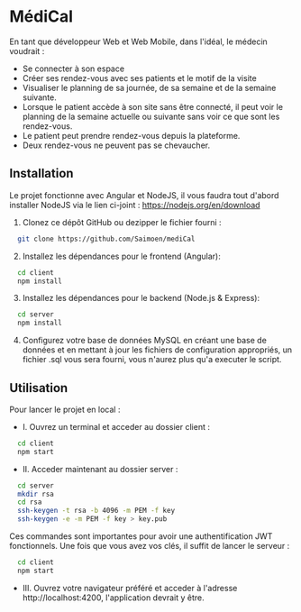 
# MédiCal

En tant que développeur Web et Web Mobile, dans l'idéal, le médecin voudrait :

- Se connecter à son espace
- Créer ses rendez-vous avec ses patients et le motif de la visite
- Visualiser le planning de sa journée, de sa semaine et de la semaine suivante.
- Lorsque le patient accède à son site sans être connecté, il peut voir le planning de la semaine actuelle ou suivante sans voir ce que sont les rendez-vous.
- Le patient peut prendre rendez-vous depuis la plateforme.
- Deux rendez-vous ne peuvent pas se chevaucher.

## Installation

Le projet fonctionne avec Angular et NodeJS, il vous faudra tout d'abord installer NodeJS via le lien ci-joint : https://nodejs.org/en/download


1. Clonez ce dépôt GitHub ou dezipper le fichier fourni :

```bash
  git clone https://github.com/Saimoen/mediCal
```

2. Installez les dépendances pour le frontend (Angular):
```bash
  cd client
  npm install
```

3. Installez les dépendances pour le backend (Node.js & Express):
```bash
  cd server
  npm install
```

4. Configurez votre base de données MySQL en créant une base de données et en mettant à jour les fichiers de configuration appropriés, un fichier .sql vous sera fourni, vous n'aurez plus qu'a executer le script.
    
## Utilisation

Pour lancer le projet en local :

- I. Ouvrez un terminal et acceder au dossier client :
```bash
  cd client
  npm start
```

- II. Acceder maintenant au dossier server :
```bash
  cd server
  mkdir rsa
  cd rsa
  ssh-keygen -t rsa -b 4096 -m PEM -f key
  ssh-keygen -e -m PEM -f key > key.pub
```
Ces commandes sont importantes pour avoir une authentification JWT fonctionnels.
Une fois que vous avez vos clés, il suffit de lancer le serveur :
```bash
  cd client
  npm start
```

- III. Ouvrez votre navigateur préféré et acceder à l'adresse http://localhost:4200, l'application devrait y être.
